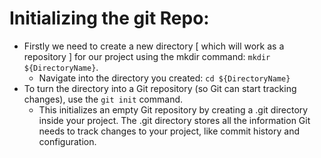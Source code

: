 # Initializing the git Repo:

- Firstly we need to create a new directory [ which will work as a repository ] for our project using the mkdir command: `mkdir ${DirectoryName}`.
  - Navigate into the directory you created: `cd ${DirectoryName}`
- To turn the directory into a Git repository (so Git can start tracking changes), use the `git init` command.
  - This initializes an empty Git repository by creating a .git directory inside your project. The .git directory stores all the information Git needs to track changes to your project, like commit history and configuration.
